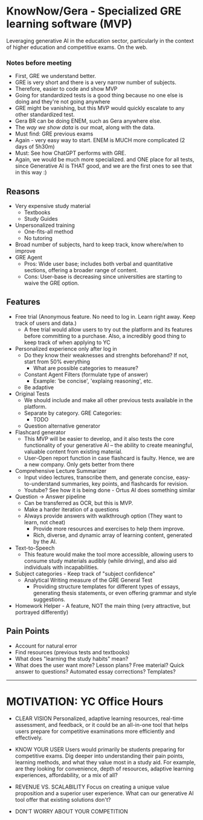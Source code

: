 # KnowNow/Gera - Specialized GRE learning software (MVP)
Leveraging generative AI in the education sector, particularly in the context of higher education and competitive exams. On the web.

### Notes before meeting
- First, GRE we understand better.
- GRE is very short and there is a very narrow number of subjects.
- Therefore, easier to code and show MVP
- Going for standardized tests is a good thing because no one else is doing and they're not going anywhere
- GRE might be vanishing, but this MVP would quickly escalate to any other standardized test. 
- Gera BR can be doing ENEM, such as Gera anywhere else. 
- The _way we show data_ is our moat, along with the data. 
- Must find: GRE previous exams
- Again - very easy way to start. ENEM is MUCH more complicated (2 days of 5h30m)
- Must: See how ChatGPT performs with GRE.
- Again, we would be much more specialized. and ONE place for all tests, since Generative AI is THAT good, and we are the first ones to see that in this way :)

## Reasons
- Very expensive study material
    - Textbooks
    - Study Guides
- Unpersonalized training
    - One-fits-all method
    - No tutoring
- Broad number of subjects, hard to keep track, know where/when to improve
- GRE Agent
    - Pros: Wide user base; includes both verbal and quantitative sections, offering a broader range of content.
    - Cons: User-base is decreasing since universities are starting to waive the GRE option.
      
## Features
- Free trial (Anonymous feature. No need to log in. Learn right away. Keep track of users and data.)
    - A free trial would allow users to try out the platform and its features before committing to a purchase. Also, a incredibly good thing to keep track of when applying to YC
- Personalized experience only after log in
    - Do they know their weaknesses and strenghts beforehand? If not, start from 50% everything
        - What are possible categories to measure?        
    - Constant Agent Filters (formulate type of answer)
        - Example: 'be concise', 'explaing reasoning', etc.
    - Be adaptive
- Original Tests
    - We should include and make all other previous tests available in the platform.
    - Separate by category. GRE Categories:
        - TODO
    - Question alternative generator
- Flashcard generator
    - This MVP will be easier to develop, and it also tests the core functionality of your generative AI – the ability to create meaningful, valuable content from existing material.
    - User-Open report function in case flashcard is faulty. Hence, we are a new company. Only gets better from there
- Comprehensive Lecture Summarizer
    - Input video lectures, transcribe them, and generate concise, easy-to-understand summaries, key points, and flashcards for revision.
    - Youtube? See how it is being done - Ortus AI does something similar
- Question -> Answer pipeline
    - Can be transferred as OCR, but this is MVP.
    - Make a harder iteration of a questions
    - Always provide answers with walkthrough option (They want to learn, not cheat)
        - Provide more resources and exercises to help them improve.
        - Rich, diverse, and dynamic array of learning content, generated by the AI.
- Text-to-Speech
    - This feature would make the tool more accessible, allowing users to consume study materials audibly (while driving), and also aid individuals with incapabilities.
- Subject categories - Keep track of "subject confidence"
    -  Analytical Writing measure of the GRE General Test
        - Providing structure templates for different types of essays, generating thesis statements, or even offering grammar and style suggestions.
- Homework Helper - A feature, NOT the main thing (very attractive, but portrayed differently)
   
## Pain Points
- Account for natural error
- Find resources (previous tests and textbooks)
- What does "learning the study habits" mean?
- What does the user want more? Lesson plans? Free material? Quick answer to questions? Automated essay corrections? Templates?
    
----------------------

# MOTIVATION: YC Office Hours 
- CLEAR VISION
    Personalized, adaptive learning resources, real-time assessment, and feedback, or it could be an all-in-one tool that helps users prepare for competitive examinations more efficiently and effectively.

- KNOW YOUR USER
    Users would primarily be students preparing for competitive exams. Dig deeper into understanding their pain points, learning methods, and what they value most in a study aid. For example, are they looking for convenience, depth of resources, adaptive learning experiences, affordability, or a mix of all?

- REVENUE VS. SCALABILITY
    Focus on creating a unique value proposition and a superior user experience. What can our generative AI tool offer that existing solutions don't?
    
- DON'T WORRY ABOUT YOUR COMPETITION
